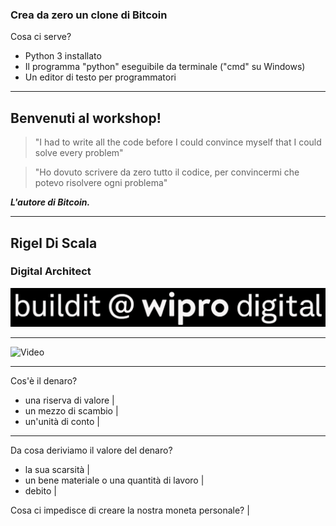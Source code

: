 ### Crea da zero un clone di Bitcoin

Cosa ci serve?

 - Python 3 installato
 - Il programma "python" eseguibile da terminale ("cmd" su Windows)
 - Un editor di testo per programmatori

<style> .slides:first-child { font-size: 75% !important; } </style>

---

## Benvenuti al workshop!

 > "I had to write all the code 
 > before I could convince myself that I could
 > solve every problem"

 > "Ho dovuto scrivere da zero tutto il codice,
 > per convincermi che potevo risolvere ogni problema"

__*L'autore di Bitcoin.*__

<style> .slides:nth-child(2) { background-color: red!important; } </style>

---

## Rigel Di Scala
### Digital Architect
![Logo](assets/wd.png)

---
![Video](https://www.youtube.com/embed/8lNFfRR73iU)

---

Cos'è il denaro?

 - una riserva di valore |
 - un mezzo di scambio |
 - un'unità di conto |

---

Da cosa deriviamo il valore del denaro?

 - la sua scarsità |
 - un bene materiale o una quantità di lavoro |
 - debito |

Cosa ci impedisce di creare la nostra moneta personale? |
 